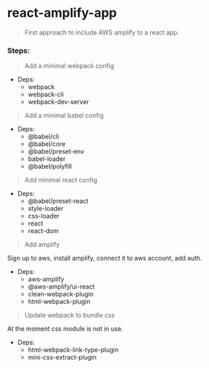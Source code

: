 # react-amplify-app

> First approach to include AWS amplify to a react app.

### Steps:

> Add a minimal webpack config

* Deps: 
    * webpack
    * webpack-cli
    * webpack-dev-server


> Add a minimal babel config

* Deps:
    * @babel/cli
    * @babel/core
    * @babel/preset-env
    * babel-loader
    * @babel/polyfill


> Add minimal react config

* Deps:
    * @babel/preset-react
    * style-loader
    * css-loader
    * react
    * react-dom


> Add amplify

Sign up to aws, install amplify, connect it to aws account, add auth.
* Deps: 
    * aws-amplify
    * @aws-amplify/ui-react
    * clean-webpack-plugin
    * html-webpack-plugin

> Update webpack to bundle css

At the moment css module is not in use.
* Deps:
    * html-webpack-link-type-plugin
    * mini-css-extract-plugin


